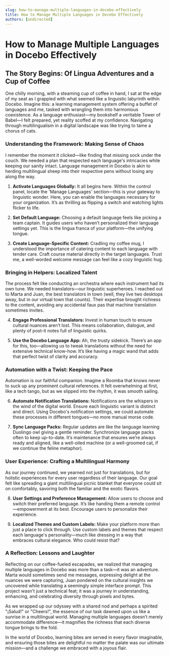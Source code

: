 ```yaml
---
slug: how-to-manage-multiple-languages-in-docebo-effectively
title: How to Manage Multiple Languages in Docebo Effectively
authors: [undirected]
---
```



# How to Manage Multiple Languages in Docebo Effectively

## The Story Begins: Of Lingua Adventures and a Cup of Coffee

One chilly morning, with a steaming cup of coffee in hand, I sat at the edge of my seat as I grappled with what seemed like a linguistic labyrinth within Docebo. Imagine this: a learning management system offering a buffet of languages and me, tasked with wrangling them into harmonious coexistence. As a language enthusiast—my bookshelf a veritable Tower of Babel—I felt prepared, yet reality scoffed at my confidence. Navigating through multilingualism in a digital landscape was like trying to tame a chorus of cats.

### Understanding the Framework: Making Sense of Chaos

I remember the moment it clicked—like finding that missing sock under the couch. We needed a plan that respected each language's intricacies while keeping our sanity intact. Language management in Docebo is akin to herding multilingual sheep into their respective pens without losing any along the way.

1. **Activate Languages Globally:** It all begins here. Within the control panel, locate the 'Manage Languages' section—this is your gateway to linguistic wonder. Here, you can enable the languages necessary for your organization. It’s as thrilling as flipping a switch and watching lights flicker to life.

2. **Set Default Language:** Choosing a default language feels like picking a team captain. It guides users who haven’t personalized their language settings yet. This is the lingua franca of your platform—the unifying tongue.

3. **Create Language-Specific Content:** Cradling my coffee mug, I understood the importance of catering content to each language with tender care. Craft course material directly in the target languages. Trust me, a well-worded welcome message can feel like a cozy linguistic hug.

### Bringing in Helpers: Localized Talent

The process felt like conducting an orchestra where each instrument had its own tune. We needed translators—our linguistic superheroes. I reached out to Marta and Juan, the best translators in town (well, they live two desktops away, but in our virtual town that counts). Their expertise brought richness to the content, avoiding any accidental faux pas that machine translation sometimes invites.

4. **Engage Professional Translators:** Invest in human touch to ensure cultural nuances aren’t lost. This means collaboration, dialogue, and plenty of post-it notes full of linguistic quirks.

5. **Use the Docebo Language App:** Ah, the trusty sidekick. There’s an app for this, too—allowing us to tweak translations without the need for extensive technical know-how. It’s like having a magic wand that adds that perfect twist of clarity and accuracy.

### Automation with a Twist: Keeping the Pace

Automation is our faithful companion. Imagine a Roomba that knows never to suck up any prominent cultural references. It felt overwhelming at first, like a tech tango, but as we slipped into the rhythm, it was smooth sailing.

6. **Automate Notification Translations:** Notifications are the whispers in the wind of the digital world. Ensure each linguistic variant is distinct and direct. Using Docebo's notification settings, we could automate these processes in different tongues—no more manual morse code.

7. **Sync Language Packs:** Regular updates are like the language learning Duolingo owl giving a gentle reminder. Synchronize language packs often to keep up-to-date. It’s maintenance that ensures we’re always ready and aligned, like a well-oiled machine (or a well-groomed cat, if we continue the feline metaphor).

### User Experience: Crafting a Multilingual Harmony

As our journey continued, we yearned not just for translations, but for holistic experiences for every user regardless of their language. Our goal felt like spreading a giant multilingual picnic blanket that everyone could sit on comfortably, savoring both the familiar and the exotic flavors.

8. **User Settings and Preference Management:** Allow users to choose and switch their preferred language. It’s like handing them a remote control—empowerment at its best. Encourage users to personalize their experience.

9. **Localized Themes and Custom Labels:** Make your platform more than just a place to click through. Use custom labels and themes that respect each language's personality—much like dressing in a way that embraces cultural elegance. Who could resist that?

### A Reflection: Lessons and Laughter

Reflecting on our coffee-fueled escapades, we realized that managing multiple languages in Docebo was more than a task—it was an adventure. Marta would sometimes send me messages, expressing delight at the nuances we were capturing, Juan pondered on the cultural insights we uncovered while translating a seemingly simple interface prompt. This project wasn’t just a technical feat; it was a journey in understanding, enhancing, and celebrating diversity through pixels and bytes.

As we wrapped up our odyssey with a shared nod and perhaps a spirited "¡Salud!" or "Cheers!", the essence of our task dawned upon us like a sunrise in a multilingual world. Managing multiple languages doesn’t merely accommodate difference—it magnifies the richness that each diverse tongue brings to the fold.

In the world of Docebo, learning bites are served in every flavor imaginable, and ensuring those bites are delightful no matter the palate was our ultimate mission—and a challenge we embraced with a joyous flair.